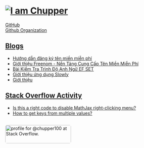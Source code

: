 # [![I am Chupper](https://readme-typing-svg.herokuapp.com/?color=%2358A6FF&lines=I+am+Chupper)](#)

[GitHub](https://github.com/chupper100) <br/>
[Github Organization](https://github.com/Chupper-Studio)

## [Blogs](https://blogcuadat08.blogspot.com)
<!-- BLOG-POST-LIST:START -->
- [Hướng dẫn đăng ký tên miền miễn phí](https://blogcuadat08.blogspot.com/2022/01/huong-dan-ang-ky-ten-mien-mien-phi.html)
- [Giới thiệu Freenom - Nền Tảng Cung Cấp Tên Miền Miễn Phí](https://blogcuadat08.blogspot.com/2021/11/freenom-nen-tang-cung-cap-ten-mien-mien.html)
- [Bài Kiểm Tra Trình Độ Anh Ngữ EF SET](https://blogcuadat08.blogspot.com/2021/09/bai-kiem-tra-trinh-do-anh-ngu-ef-set.html)
- [Giới thiệu ứng dụng Slowly](https://blogcuadat08.blogspot.com/2021/09/gioi-thieu-ung-dung-slowly.html)
- [Giới thiệu](https://blogcuadat08.blogspot.com/2021/09/ve-ban-than-chao-cac-ban-nhung-nguoi.html)
<!-- BLOG-POST-LIST:END -->

## [Stack Overflow Activity](https://stackoverflow.com/users/15875691)
<!-- STACKOVERFLOW:START -->
- [Is this a right code to disable MathJax right-clicking menu?](https://stackoverflow.com/questions/70706179/is-this-a-right-code-to-disable-mathjax-right-clicking-menu)
- [How to get keys from multiple values?](https://stackoverflow.com/questions/68710915/how-to-get-keys-from-multiple-values)
<!-- STACKOVERFLOW:END -->

## 
<a href="https://stackoverflow.com/users/15875691/chup"><img src="https://stackoverflow.com/users/flair/15875691.png?theme=dark" style=
"border-radius: 5px;" width="208" height="58" alt="profile for @chupper100 at Stack Overflow." title="profile for chup at Stack Overflow, Q&amp;A for professional and enthusiast programmers"></a>











<!---
chupper100/chupper100 is a ✨ special ✨ repository because its `README.md` (this file) appears on your GitHub profile.
You can click the Preview link to take a look at your changes.
--->
